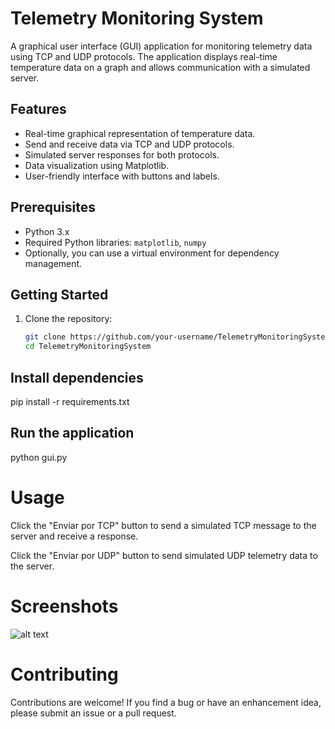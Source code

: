 # Telemetry Monitoring System

A graphical user interface (GUI) application for monitoring telemetry data using TCP and UDP protocols. The application displays real-time temperature data on a graph and allows communication with a simulated server.

## Features

- Real-time graphical representation of temperature data.
- Send and receive data via TCP and UDP protocols.
- Simulated server responses for both protocols.
- Data visualization using Matplotlib.
- User-friendly interface with buttons and labels.

## Prerequisites

- Python 3.x
- Required Python libraries: `matplotlib`, `numpy`
- Optionally, you can use a virtual environment for dependency management.

## Getting Started

1. Clone the repository:

   ```bash
   git clone https://github.com/your-username/TelemetryMonitoringSystem.git
   cd TelemetryMonitoringSystem
   
## Install dependencies

pip install -r requirements.txt


## Run the application

python gui.py

# Usage

Click the "Enviar por TCP" button to send a simulated TCP message to the server and receive a response.

Click the "Enviar por UDP" button to send simulated UDP telemetry data to the server.

# Screenshots

![alt text](https://i.imgur.com/9J8hEDn.png)

# Contributing

Contributions are welcome! If you find a bug or have an enhancement idea, please submit an issue or a pull request.
